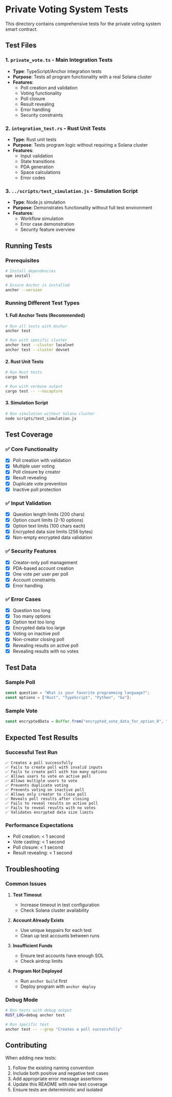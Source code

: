 # Private Voting System Tests

This directory contains comprehensive tests for the private voting system smart contract.

## Test Files

### 1. `private_vote.ts` - Main Integration Tests
- **Type**: TypeScript/Anchor integration tests
- **Purpose**: Tests all program functionality with a real Solana cluster
- **Features**:
  - Poll creation and validation
  - Voting functionality
  - Poll closure
  - Result revealing
  - Error handling
  - Security constraints

### 2. `integration_test.rs` - Rust Unit Tests
- **Type**: Rust unit tests
- **Purpose**: Tests program logic without requiring a Solana cluster
- **Features**:
  - Input validation
  - State transitions
  - PDA generation
  - Space calculations
  - Error codes

### 3. `../scripts/test_simulation.js` - Simulation Script
- **Type**: Node.js simulation
- **Purpose**: Demonstrates functionality without full test environment
- **Features**:
  - Workflow simulation
  - Error case demonstration
  - Security feature overview

## Running Tests

### Prerequisites
```bash
# Install dependencies
npm install

# Ensure Anchor is installed
anchor --version
```

### Running Different Test Types

#### 1. Full Anchor Tests (Recommended)
```bash
# Run all tests with Anchor
anchor test

# Run with specific cluster
anchor test --cluster localnet
anchor test --cluster devnet
```

#### 2. Rust Unit Tests
```bash
# Run Rust tests
cargo test

# Run with verbose output
cargo test -- --nocapture
```

#### 3. Simulation Script
```bash
# Run simulation without Solana cluster
node scripts/test_simulation.js
```

## Test Coverage

### ✅ Core Functionality
- [x] Poll creation with validation
- [x] Multiple user voting
- [x] Poll closure by creator
- [x] Result revealing
- [x] Duplicate vote prevention
- [x] Inactive poll protection

### ✅ Input Validation
- [x] Question length limits (200 chars)
- [x] Option count limits (2-10 options)
- [x] Option text limits (100 chars each)
- [x] Encrypted data size limits (256 bytes)
- [x] Non-empty encrypted data validation

### ✅ Security Features
- [x] Creator-only poll management
- [x] PDA-based account creation
- [x] One vote per user per poll
- [x] Account constraints
- [x] Error handling

### ✅ Error Cases
- [x] Question too long
- [x] Too many options
- [x] Option text too long
- [x] Encrypted data too large
- [x] Voting on inactive poll
- [x] Non-creator closing poll
- [x] Revealing results on active poll
- [x] Revealing results with no votes

## Test Data

### Sample Poll
```typescript
const question = "What is your favorite programming language?";
const options = ["Rust", "TypeScript", "Python", "Go"];
```

### Sample Vote
```typescript
const encryptedData = Buffer.from("encrypted_vote_data_for_option_0", "utf8");
```

## Expected Test Results

### Successful Test Run
```
✅ Creates a poll successfully
✅ Fails to create poll with invalid inputs
✅ Fails to create poll with too many options
✅ Allows users to vote on active poll
✅ Allows multiple users to vote
✅ Prevents duplicate voting
✅ Prevents voting on inactive poll
✅ Allows only creator to close poll
✅ Reveals poll results after closing
✅ Fails to reveal results on active poll
✅ Fails to reveal results with no votes
✅ Validates encrypted data size limits
```

### Performance Expectations
- Poll creation: < 1 second
- Vote casting: < 1 second
- Poll closure: < 1 second
- Result revealing: < 1 second

## Troubleshooting

### Common Issues

1. **Test Timeout**
   - Increase timeout in test configuration
   - Check Solana cluster availability

2. **Account Already Exists**
   - Use unique keypairs for each test
   - Clean up test accounts between runs

3. **Insufficient Funds**
   - Ensure test accounts have enough SOL
   - Check airdrop limits

4. **Program Not Deployed**
   - Run `anchor build` first
   - Deploy program with `anchor deploy`

### Debug Mode
```bash
# Run tests with debug output
RUST_LOG=debug anchor test

# Run specific test
anchor test -- --grep "Creates a poll successfully"
```

## Contributing

When adding new tests:
1. Follow the existing naming convention
2. Include both positive and negative test cases
3. Add appropriate error message assertions
4. Update this README with new test coverage
5. Ensure tests are deterministic and isolated
